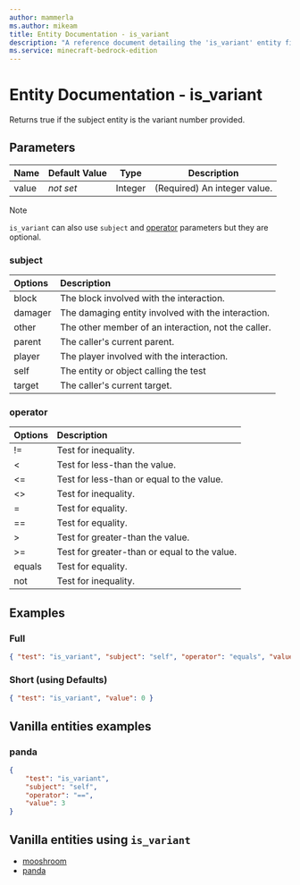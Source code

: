 ```yaml
---
author: mammerla
ms.author: mikeam
title: Entity Documentation - is_variant
description: "A reference document detailing the 'is_variant' entity filter"
ms.service: minecraft-bedrock-edition
---
```


# Entity Documentation - is_variant

Returns true if the subject entity is the variant number provided.

## Parameters

|Name |Default Value  |Type  |Description  |
|---------|---------|---------|---------|
|value |*not set* |Integer |(Required) An integer value. |

>[!Note]
>`is_variant` can also use `subject` and [operator](../Definitions/NestedTables/operator.md) parameters but they are optional.

### subject

| Options| Description |
|:-----------|:-----------|
| block| The block involved with the interaction. |
| damager| The damaging entity involved with the interaction. |
| other| The other member of an interaction, not the caller. |
| parent| The caller's current parent. |
| player| The player involved with the interaction. |
| self| The entity or object calling the test |
| target| The caller's current target. |

### operator

| Options| Description |
|:-----------|:-----------|
| !=| Test for inequality. |
| <| Test for less-than the value. |
| <=| Test for less-than or equal to the value. |
| <>| Test for inequality. |
| =| Test for equality. |
| ==| Test for equality. |
| >| Test for greater-than the value. |
| >=| Test for greater-than or equal to the value. |
| equals| Test for equality. |
| not| Test for inequality. |

## Examples

### Full

```json
{ "test": "is_variant", "subject": "self", "operator": "equals", "value": 0 }
```

### Short (using Defaults)

```json
{ "test": "is_variant", "value": 0 }
```

## Vanilla entities examples

### panda

```json
{
    "test": "is_variant",
    "subject": "self",
    "operator": "==",
    "value": 3
}
```

## Vanilla entities using `is_variant`

- [mooshroom](../../../../Source/VanillaBehaviorPack_Snippets/entities/mooshroom.md)
- [panda](../../../../Source/VanillaBehaviorPack_Snippets/entities/panda.md)
